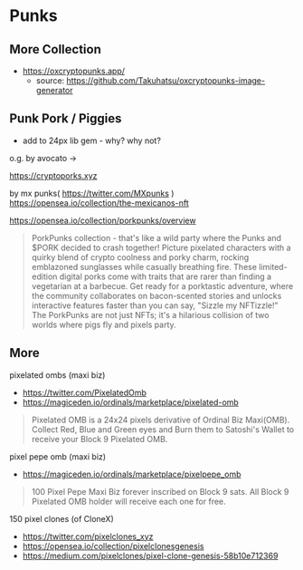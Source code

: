# Punks



## More Collection

- <https://oxcryptopunks.app/>
  - source: <https://github.com/Takuhatsu/oxcryptopunks-image-generator>


## Punk Pork / Piggies


- add to 24px lib gem - why? why not?

o.g. by avocato ->

https://cryptoporks.xyz



by mx punks( https://twitter.com/MXpunks )
https://opensea.io/collection/the-mexicanos-nft

https://opensea.io/collection/porkpunks/overview

> PorkPunks collection - that's like a wild party where the Punks and $PORK decided to crash together! Picture pixelated characters with a quirky blend of crypto coolness and porky charm, rocking emblazoned sunglasses while casually breathing fire. These limited-edition digital porks come with traits that are rarer than finding a vegetarian at a barbecue.
Get ready for a porktastic adventure, where the community collaborates on bacon-scented stories and unlocks interactive features faster than you can say, "Sizzle my NFTizzle!" The PorkPunks are not just NFTs; it's a hilarious collision of two worlds where pigs fly and pixels party. 



## More


pixelated ombs (maxi biz)
- <https://twitter.com/PixelatedOmb>
- <https://magiceden.io/ordinals/marketplace/pixelated-omb>

> Pixelated OMB is a 24x24 pixels derivative of Ordinal Biz Maxi(OMB). Collect Red, Blue and Green eyes and Burn them to Satoshi's Wallet to receive your Block 9 Pixelated OMB.


pixel pepe omb (maxi biz)
- <https://magiceden.io/ordinals/marketplace/pixelpepe_omb>

> 100 Pixel Pepe Maxi Biz forever inscribed on Block 9 sats. All Block 9 Pixelated OMB holder will receive each one for free.





150 pixel clones (of CloneX)
- <https://twitter.com/pixelclones_xyz>
- <https://opensea.io/collection/pixelclonesgenesis>
- <https://medium.com/pixelclones/pixel-clone-genesis-58b10e712369>





